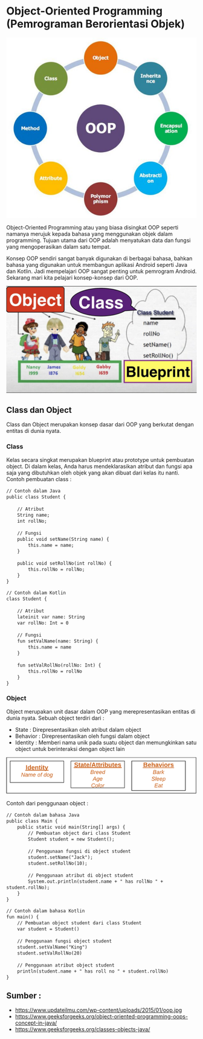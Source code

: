 # Object-Oriented Programming (Pemrograman Berorientasi Objek)

![oop](img/oop.jpg)

Object-Oriented Programming atau yang biasa disingkat OOP seperti namanya merujuk kepada bahasa yang menggunakan objek dalam programming. Tujuan utama dari OOP adalah menyatukan data dan fungsi yang mengoperasikan dalam satu tempat.

Konsep OOP sendiri sangat banyak digunakan di berbagai bahasa, bahkan bahasa yang digunakan untuk membangun aplikasi Android seperti Java dan Kotlin. Jadi mempelajari OOP sangat penting untuk pemrogram Android. Sekarang mari kita pelajari konsep-konsep dari OOP.

![class and object](img/oop2.jpg)

## Class dan Object
Class dan Object merupakan konsep dasar dari OOP yang berkutat dengan entitas di dunia nyata. 

### Class
Kelas secara singkat merupakan blueprint atau prototype untuk pembuatan object. Di dalam kelas, Anda harus mendeklarasikan atribut dan fungsi apa saja yang dibutuhkan oleh objek yang akan dibuat dari kelas itu nanti. Contoh pembuatan class :

```
// Contoh dalam Java
public class Student {

    // Atribut
    String name;
    int rollNo;

    // Fungsi
    public void setName(String name) {
        this.name = name;
    }

    public void setRollNo(int rollNo) {
        this.rollNo = rollNo;
    }
}
```

```
// Contoh dalam Kotlin
class Student {

    // Atribut
    lateinit var name: String
    var rollNo: Int = 0

    // Fungsi
    fun setValName(name: String) {
        this.name = name
    }

    fun setValRollNo(rollNo: Int) {
        this.rollNo = rollNo
    }
}
```

### Object
Object merupakan unit dasar dalam OOP yang merepresentasikan entitas di dunia nyata. Sebuah object terdiri dari :
- State : Direpresentasikan oleh atribut dalam object
- Behavior : Direpresentasikan oleh fungsi dalam object
- Identity : Memberi nama unik pada suatu object dan memungkinkan satu object untuk berinteraksi dengan object lain

![contoh object](img/oop3.png)

Contoh dari penggunaan object :
```
// Contoh dalam bahasa Java
public class Main {
    public static void main(String[] args) {
        // Pembuatan object dari class Student
        Student student = new Student();

        // Penggunaan fungsi di object student
        student.setName("Jack");
        student.setRollNo(10);

        // Penggunaan atribut di object student
        System.out.println(student.name + " has rollNo " + student.rollNo);
    }
}
```

```
// Contoh dalam bahasa Kotlin
fun main() {
    // Pembuatan object student dari class Student
    var student = Student()

    // Penggunaan fungsi object student
    student.setValName("King")
    student.setValRollNo(20)

    // Penggunaan atribut object student
    println(student.name + " has roll no " + student.rollNo)
}
```

## Sumber :
- https://www.updateilmu.com/wp-content/uploads/2015/01/oop.jpg
- https://www.geeksforgeeks.org/object-oriented-programming-oops-concept-in-java/
- https://www.geeksforgeeks.org/classes-objects-java/
